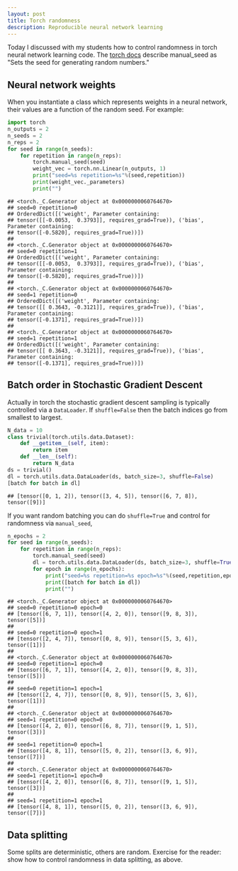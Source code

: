 ```yaml
---
layout: post
title: Torch randomness
description: Reproducible neural network learning
---
```




Today I discussed with my students how to control randomness in torch
neural network learning code. The [torch
docs](https://pytorch.org/docs/stable/generated/torch.manual_seed.html)
describe manual_seed as "Sets the seed for generating random numbers."

## Neural network weights

When you instantiate a class which represents weights in a neural
network, their values are a function of the random seed. For example:


```python
import torch
n_outputs = 2
n_seeds = 2
n_reps = 2
for seed in range(n_seeds):
    for repetition in range(n_reps):
        torch.manual_seed(seed)
        weight_vec = torch.nn.Linear(n_outputs, 1)
        print("seed=%s repetition=%s"%(seed,repetition))
        print(weight_vec._parameters)
        print("")
```

```
## <torch._C.Generator object at 0x0000000060764670>
## seed=0 repetition=0
## OrderedDict([('weight', Parameter containing:
## tensor([[-0.0053,  0.3793]], requires_grad=True)), ('bias', Parameter containing:
## tensor([-0.5820], requires_grad=True))])
## 
## <torch._C.Generator object at 0x0000000060764670>
## seed=0 repetition=1
## OrderedDict([('weight', Parameter containing:
## tensor([[-0.0053,  0.3793]], requires_grad=True)), ('bias', Parameter containing:
## tensor([-0.5820], requires_grad=True))])
## 
## <torch._C.Generator object at 0x0000000060764670>
## seed=1 repetition=0
## OrderedDict([('weight', Parameter containing:
## tensor([[ 0.3643, -0.3121]], requires_grad=True)), ('bias', Parameter containing:
## tensor([-0.1371], requires_grad=True))])
## 
## <torch._C.Generator object at 0x0000000060764670>
## seed=1 repetition=1
## OrderedDict([('weight', Parameter containing:
## tensor([[ 0.3643, -0.3121]], requires_grad=True)), ('bias', Parameter containing:
## tensor([-0.1371], requires_grad=True))])
```

## Batch order in Stochastic Gradient Descent

Actually in torch the stochastic gradient descent sampling is
typically controlled via a `DataLoader`. If `shuffle=False` then the
batch indices go from smallest to largest.


```python
N_data = 10
class trivial(torch.utils.data.Dataset):
    def __getitem__(self, item):
        return item
    def __len__(self):
        return N_data
ds = trivial()
dl = torch.utils.data.DataLoader(ds, batch_size=3, shuffle=False)
[batch for batch in dl]
```

```
## [tensor([0, 1, 2]), tensor([3, 4, 5]), tensor([6, 7, 8]), tensor([9])]
```

If you want random batching you can do `shuffle=True` and control for
randomness via `manual_seed`,


```python
n_epochs = 2
for seed in range(n_seeds):
    for repetition in range(n_reps):
        torch.manual_seed(seed)
        dl = torch.utils.data.DataLoader(ds, batch_size=3, shuffle=True)
        for epoch in range(n_epochs):
            print("seed=%s repetition=%s epoch=%s"%(seed,repetition,epoch))
            print([batch for batch in dl])
            print("")
```

```
## <torch._C.Generator object at 0x0000000060764670>
## seed=0 repetition=0 epoch=0
## [tensor([6, 7, 1]), tensor([4, 2, 0]), tensor([9, 8, 3]), tensor([5])]
## 
## seed=0 repetition=0 epoch=1
## [tensor([2, 4, 7]), tensor([0, 8, 9]), tensor([5, 3, 6]), tensor([1])]
## 
## <torch._C.Generator object at 0x0000000060764670>
## seed=0 repetition=1 epoch=0
## [tensor([6, 7, 1]), tensor([4, 2, 0]), tensor([9, 8, 3]), tensor([5])]
## 
## seed=0 repetition=1 epoch=1
## [tensor([2, 4, 7]), tensor([0, 8, 9]), tensor([5, 3, 6]), tensor([1])]
## 
## <torch._C.Generator object at 0x0000000060764670>
## seed=1 repetition=0 epoch=0
## [tensor([4, 2, 0]), tensor([6, 8, 7]), tensor([9, 1, 5]), tensor([3])]
## 
## seed=1 repetition=0 epoch=1
## [tensor([4, 8, 1]), tensor([5, 0, 2]), tensor([3, 6, 9]), tensor([7])]
## 
## <torch._C.Generator object at 0x0000000060764670>
## seed=1 repetition=1 epoch=0
## [tensor([4, 2, 0]), tensor([6, 8, 7]), tensor([9, 1, 5]), tensor([3])]
## 
## seed=1 repetition=1 epoch=1
## [tensor([4, 8, 1]), tensor([5, 0, 2]), tensor([3, 6, 9]), tensor([7])]
```

## Data splitting

Some splits are deterministic, others are random. Exercise for the
reader: show how to control randomness in data splitting, as above.
